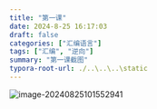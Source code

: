 ```yaml
---
title: "第一课"
date: 2024-8-25 16:17:03
draft: false
categories: ["汇编语言"]
tags: ["汇编", "逆向"]
summary: "第一课截图"
typora-root-url: ./..\..\..\static
---
```


![image-20240825101552941](/images/image-20240825101552941.png)

